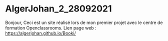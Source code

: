 # AlgerJohan_2_28092021
Bonjour,
Ceci est un site réalisé lors de mon premier projet avec le centre de formation Openclassrooms.
Lien page web : https://algerjohan.github.io/Booki/
